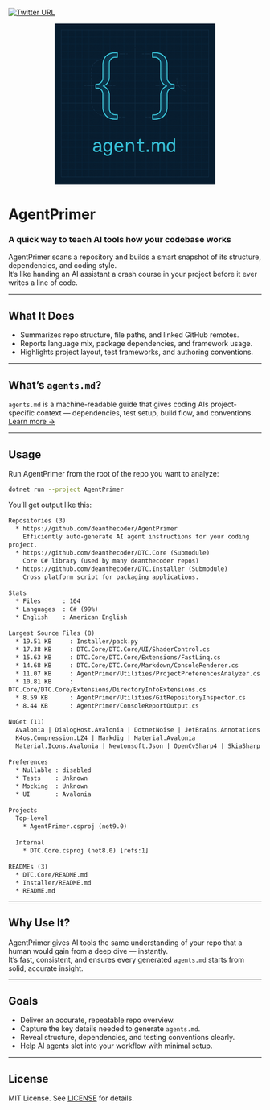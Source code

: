[![Twitter URL](https://img.shields.io/twitter/url/https/twitter.com/deanthecoder.svg?style=social&label=Follow%20%40deanthecoder)](https://twitter.com/deanthecoder)

<p align="center">
  <img src="img/logo.png" alt="App Logo">
</p>

# AgentPrimer  
### A quick way to teach AI tools how your codebase works

AgentPrimer scans a repository and builds a smart snapshot of its structure, dependencies, and coding style.  
It’s like handing an AI assistant a crash course in your project before it ever writes a line of code.

---

## What It Does

- Summarizes repo structure, file paths, and linked GitHub remotes.  
- Reports language mix, package dependencies, and framework usage.  
- Highlights project layout, test frameworks, and authoring conventions.

---

## What’s `agents.md`?

`agents.md` is a machine-readable guide that gives coding AIs project-specific context — dependencies, test setup, build flow, and conventions.  
[Learn more →](https://agentsmd.net/#what-is-agentsmd)

---

## Usage

Run AgentPrimer from the root of the repo you want to analyze:

```bash
dotnet run --project AgentPrimer
```

You’ll get output like this:

```
Repositories (3)
  * https://github.com/deanthecoder/AgentPrimer  
    Efficiently auto-generate AI agent instructions for your coding project.
  * https://github.com/deanthecoder/DTC.Core (Submodule)  
    Core C# library (used by many deanthecoder repos)
  * https://github.com/deanthecoder/DTC.Installer (Submodule)  
    Cross platform script for packaging applications.
  
Stats
  * Files      : 104
  * Languages  : C# (99%)
  * English    : American English
  
Largest Source Files (8)
  * 19.51 KB     : Installer/pack.py
  * 17.38 KB     : DTC.Core/DTC.Core/UI/ShaderControl.cs
  * 15.63 KB     : DTC.Core/DTC.Core/Extensions/FastLinq.cs
  * 14.68 KB     : DTC.Core/DTC.Core/Markdown/ConsoleRenderer.cs
  * 11.07 KB     : AgentPrimer/Utilities/ProjectPreferencesAnalyzer.cs
  * 10.81 KB     : DTC.Core/DTC.Core/Extensions/DirectoryInfoExtensions.cs
  * 8.59 KB      : AgentPrimer/Utilities/GitRepositoryInspector.cs
  * 8.44 KB      : AgentPrimer/ConsoleReportOutput.cs
  
NuGet (11)
  Avalonia | DialogHost.Avalonia | DotnetNoise | JetBrains.Annotations
  K4os.Compression.LZ4 | Markdig | Material.Avalonia
  Material.Icons.Avalonia | Newtonsoft.Json | OpenCvSharp4 | SkiaSharp

Preferences
  * Nullable : disabled
  * Tests    : Unknown
  * Mocking  : Unknown
  * UI       : Avalonia
  
Projects
  Top-level
    * AgentPrimer.csproj (net9.0)
  
  Internal
    * DTC.Core.csproj (net8.0) [refs:1]
  
READMEs (3)
  * DTC.Core/README.md
  * Installer/README.md
  * README.md
```

---

## Why Use It?

AgentPrimer gives AI tools the same understanding of your repo that a human would gain from a deep dive — instantly.  
It’s fast, consistent, and ensures every generated `agents.md` starts from solid, accurate insight.

---

## Goals

- Deliver an accurate, repeatable repo overview.  
- Capture the key details needed to generate `agents.md`.  
- Reveal structure, dependencies, and testing conventions clearly.  
- Help AI agents slot into your workflow with minimal setup.

---

## License

MIT License. See [LICENSE](LICENSE) for details.
